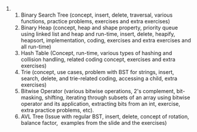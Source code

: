1. 1. Binary Search Tree (concept, insert, delete, traversal, various functions, practice problems, exercises and extra exercises)
    2. Binary Heap (concept, heap and shape property, priority queue using linked list and heap and run-time, insert, delete, heapify, heapsort, implementation, coding, exercises and extra exercises and all run-time)
    3. Hash Table (Concept, run-time, various types of hashing and collision handling, related coding concept, exercises and extra exercises)
    4. Trie (concept, use cases, problem with BST for strings, insert, search, delete, and trie-related coding, accessing a child, extra exercises)
    5. Bitwise Operator (various bitwise operations, 2's complement, bit-masking, shifting, iterating through subsets of an array using bitwise operator and its application, extracting bits from an int, exercise, extra practice problems, etc).
    6. AVL Tree (Issue with regular BST, insert, delete, concept of rotation, balance factor,  examples from the slide and the exercises)